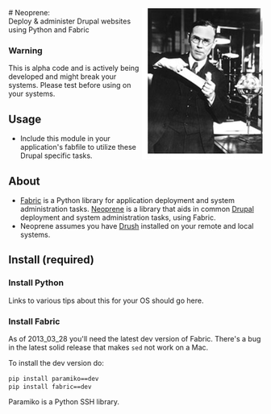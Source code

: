 <img height="300" align="right" alt="Image of Wallace Carothers stretching Neoprene" src="/media/carothers.jpg" />
# Neoprene:<br />Deploy & administer Drupal websites<br />using Python and Fabric

### Warning
This is alpha code and is actively being developed and might break your systems. Please test before using on your systems.

## Usage
* Include this module in your application's fabfile to utilize these Drupal specific tasks.

## About
* [Fabric](http://docs.fabfile.org) is a Python library for application deployment and system administration tasks. [Neoprene](https://github.com/scimusmn/neoprene) is a library that aids in common [Drupal](http://www.drupal.org) deployment and system administration tasks, using Fabric.
* Neoprene assumes you have [Drush](http://drupal.org/project/drush) installed on your remote and local systems.

## Install (required)

### Install Python 
Links to various tips about this for your OS should go here.

### Install Fabric
As of 2013_03_28 you'll need the latest dev version of Fabric. There's a bug in the latest solid release that makes `sed` not work on a Mac.

To install the dev version do:

    pip install paramiko==dev
    pip install fabric==dev

Paramiko is a Python SSH library.
<!--Coming soon-->

<!--## TODO-->


